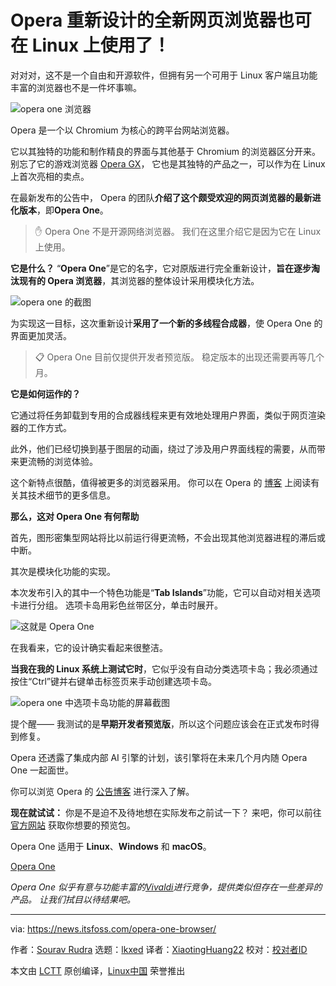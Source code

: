 [#]: subject: "Opera's New Redesigned Web Browser is Also Available on Linux"
[#]: via: "https://news.itsfoss.com/opera-one-browser/"
[#]: author: "Sourav Rudra https://news.itsfoss.com/author/sourav/"
[#]: collector: "lkxed"
[#]: translator: "XiaotingHuang22"
[#]: reviewer: " "
[#]: publisher: " "
[#]: url: " "

Opera 重新设计的全新网页浏览器也可在 Linux 上使用了！
======

对对对，这不是一个自由和开源软件，但拥有另一个可用于 Linux 客户端且功能丰富的浏览器也不是一件坏事嘛。

![opera one 浏览器][1]

Opera 是一个以 Chromium 为核心的跨平台网站浏览器。

它以其独特的功能和制作精良的界面与其他基于 Chromium 的浏览器区分开来。 别忘了它的游戏浏览器 [Opera GX][2]， 它也是其独特的产品之一，可以作为在 Linux 上首次亮相的卖点。

在最新发布的公告中， Opera 的团队**介绍了这个颇受欢迎的网页浏览器的最新进化版本**，即**Opera One**。

> ✋ Opera One 不是开源网络浏览器。 我们在这里介绍它是因为它在 Linux 上使用。

**它是什么？** “**Opera One**”是它的名字，它对原版进行完全重新设计，**旨在逐步淘汰现有的 Opera 浏览器**，其浏览器的整体设计采用模块化方法。

![opera one 的截图][3]

为实现这一目标，这次重新设计**采用了一个新的多线程合成器**，使 Opera One 的界面更加灵活。

> 📋 Opera One 目前仅提供开发者预览版。 稳定版本的出现还需要再等几个月。

**它是如何运作的？**

它通过将任务卸载到专用的合成器线程来更有效地处理用户界面，类似于网页渲染器的工作方式。

此外，他们已经切换到基于图层的动画，绕过了涉及用户界面线程的需要，从而带来更流畅的浏览体验。

这个新特点很酷，值得被更多的浏览器采用。 你可以在 Opera 的 [博客][4] 上阅读有关其技术细节的更多信息。

**那么，这对 Opera One 有何帮助**

首先，图形密集型网站将比以前运行得更流畅，不会出现其他浏览器进程的滞后或中断。

其次是模块化功能的实现。

本次发布引入的其中一个特色功能是“**Tab Islands**”功能，它可以自动对相关选项卡进行分组。 选项卡岛用彩色丝带区分，单击时展开。

![这就是 Opera One][5]

在我看来，它的设计确实看起来很整洁。

**当我在我的 Linux 系统上测试它时**，它似乎没有自动分类选项卡岛；我必须通过按住“Ctrl”键并右键单击标签页来手动创建选项卡岛。

![opera one 中选项卡岛功能的屏幕截图][6]

提个醒—— 我测试的是**早期开发者预览版**，所以这个问题应该会在正式发布时得到修复。

Opera 还透露了集成内部 AI 引擎的计划，该引擎将在未来几个月内随 Opera One 一起面世。

你可以浏览 Opera 的 [公告博客][7] 进行深入了解。

**现在就试试：** 你是不是迫不及待地想在实际发布之前试一下？ 来吧，你可以前往 [官方网站][8] 获取你想要的预览包。

Opera One 适用于 **Linux**、**Windows** 和 **macOS**。

[Opera One][8]

_Opera One 似乎有意与功能丰富的_[_Vivaldi_][9]_进行竞争，提供类似但存在一些差异的产品。 让我们拭目以待结果吧。_

--------------------------------------------------------------------------------

via: https://news.itsfoss.com/opera-one-browser/

作者：[Sourav Rudra][a]
选题：[lkxed][b]
译者：[XiaotingHuang22](https://github.com/XiaotingHuang22)
校对：[校对者ID](https://github.com/校对者ID)

本文由 [LCTT](https://github.com/LCTT/TranslateProject) 原创编译，[Linux中国](https://linux.cn/) 荣誉推出

[a]: https://news.itsfoss.com/author/sourav/
[b]: https://github.com/lkxed/
[1]: https://news.itsfoss.com/content/images/size/w1304/2023/04/opera-one-release.jpg
[2]: https://itsfoss.com/best-browsers-ubuntu-linux/?ref=news.itsfoss.com
[3]: https://news.itsfoss.com/content/images/2023/04/Opera-One.jpg
[4]: https://blogs.opera.com/desktop/2023/04/opera-one-multithreaded-compositor/?ref=news.itsfoss.com
[5]: https://youtu.be/hCUnlkfDOWI
[6]: https://news.itsfoss.com/content/images/2023/04/Opera-One_2.jpg
[7]: https://blogs.opera.com/news/2023/04/opera-one-developer/?ref=news.itsfoss.com
[8]: https://www.opera.com/one?ref=news.itsfoss.com
[9]: https://news.itsfoss.com/vivaldi-6-0/
